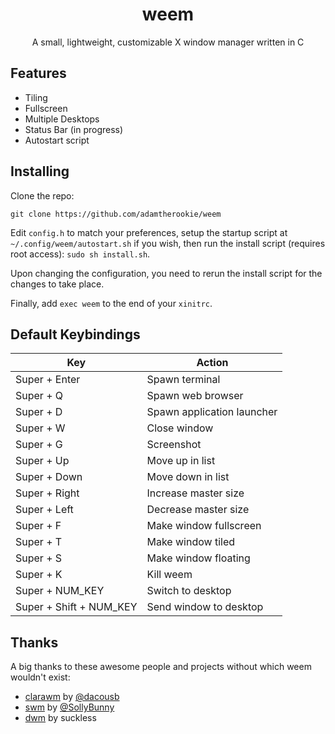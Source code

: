 <div style="text-align:center">
<h1>weem</h1>
A small, lightweight, customizable X window manager written in C
</div>

## Features
- Tiling
- Fullscreen
- Multiple Desktops
- Status Bar (in progress)
- Autostart script

## Installing
Clone the repo:
```console
git clone https://github.com/adamtherookie/weem
```
Edit `config.h` to match your preferences, setup the startup script at `~/.config/weem/autostart.sh` if you wish, then run the install script (requires root access): `sudo sh install.sh`.

Upon changing the configuration, you need to rerun the install script for the changes to take place. 

Finally, add `exec weem` to the end of your `xinitrc`.

## Default Keybindings
| Key | Action |
|-----|--------|
| Super + Enter | Spawn terminal |
| Super + Q | Spawn web browser |
| Super + D | Spawn application launcher |
| Super + W | Close window |
| Super + G | Screenshot |
| Super + Up | Move up in list |
| Super + Down | Move down in list |
| Super + Right | Increase master size |
| Super + Left | Decrease master size |
| Super + F | Make window fullscreen |
| Super + T | Make window tiled |
| Super + S | Make window floating |
| Super + K | Kill weem |
| Super + NUM_KEY | Switch to desktop |
| Super + Shift + NUM_KEY | Send window to desktop |

## Thanks
A big thanks to these awesome people and projects without which weem wouldn't exist:
- [clarawm](https://github.com/dacousb/clarawm) by [@dacousb](https://github.com/dacousb)
- [swm](https://github.com/SollyBunny/swm) by [@SollyBunny](https://github.com/SollyBunny)
- [dwm](https://dwm.suckless.org/) by suckless

